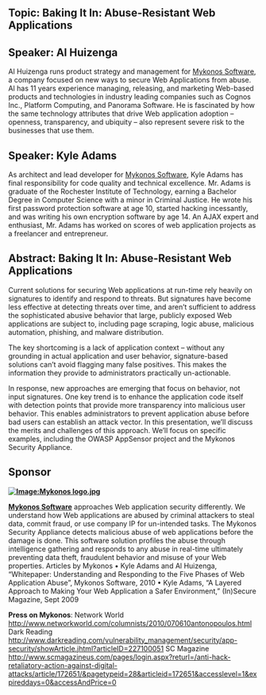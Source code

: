 ## Topic: Baking It In: Abuse-Resistant Web Applications

## Speaker: Al Huizenga

Al Huizenga runs product strategy and management for [Mykonos
Software](http://www.mykonossoftware.com/), a company focused on new
ways to secure Web Applications from abuse. Al has 11 years experience
managing, releasing, and marketing Web-based products and technologies
in industry leading companies such as Cognos Inc., Platform Computing,
and Panorama Software. He is fascinated by how the same technology
attributes that drive Web application adoption – openness, transparency,
and ubiquity – also represent severe risk to the businesses that use
them.

## Speaker: Kyle Adams

As architect and lead developer for [Mykonos
Software](http://www.mykonossoftware.com/), Kyle Adams has final
responsibility for code quality and technical excellence. Mr. Adams is
graduate of the Rochester Institute of Technology, earning a Bachelor
Degree in Computer Science with a minor in Criminal Justice. He wrote
his first password protection software at age 10, started hacking
incessantly, and was writing his own encryption software by age 14. An
AJAX expert and enthusiast, Mr. Adams has worked on scores of web
application projects as a freelancer and entrepreneur.

## Abstract: Baking It In: Abuse-Resistant Web Applications

Current solutions for securing Web applications at run-time rely heavily
on signatures to identify and respond to threats. But signatures have
become less effective at detecting threats over time, and aren’t
sufficient to address the sophisticated abusive behavior that large,
publicly exposed Web applications are subject to, including page
scraping, logic abuse, malicious automation, phishing, and malware
distribution.


The key shortcoming is a lack of application context – without any
grounding in actual application and user behavior, signature-based
solutions can’t avoid flagging many false positives. This makes the
information they provide to administrators practically un-actionable.


In response, new approaches are emerging that focus on behavior, not
input signatures. One key trend is to enhance the application code
itself with detection points that provide more transparency into
malicious user behavior. This enables administrators to prevent
application abuse before bad users can establish an attack vector. In
this presentation, we’ll discuss the merits and challenges of this
approach. We’ll focus on specific examples, including the OWASP
AppSensor project and the Mykonos Security Appliance.

## Sponsor

[**![Image:Mykonos logo.jpg](Mykonos_logo.jpg
"Image:Mykonos logo.jpg")**](http://Www.MykonosSoftware.com)

[**Mykonos Software**](http://Www.MykonosSoftware.com) approaches Web
application security differently. We understand how Web applications are
abused by criminal attackers to steal data, commit fraud, or use company
IP for un-intended tasks.
The Mykonos Security Appliance detects malicious abuse of web
applications before the damage is done. This software solution profiles
the abuse through intelligence gathering and responds to any abuse in
real-time ultimately preventing data theft, fraudulent behavior and
misuse of your Web properties.
Articles by Mykonos
• Kyle Adams and Al Huizenga, “Whitepaper: Understanding and Responding
to the Five Phases of Web Application Abuse”, Mykonos Software, 2010
• Kyle Adams, “A Layered Approach to Making Your Web Application a Safer
Environment,” (In)Secure Magazine, Sept 2009

**Press on Mykonos**:
Network World
<http://www.networkworld.com/columnists/2010/070610antonopoulos.html>
Dark Reading
<http://www.darkreading.com/vulnerability_management/security/app-security/showArticle.jhtml?articleID=227100051>
SC Magazine
<http://www.scmagazineus.com/pages/login.aspx?returl=/anti-hack-retaliatory-action-against-digital-attacks/article/172651/&pagetypeid=28&articleid=172651&accesslevel=1&expireddays=0&accessAndPrice=0>